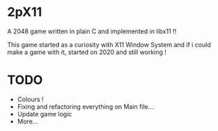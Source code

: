 # 2pX11
A 2048 game written in plain C and implemented in libx11 !!

This game started as a curiosity with X11 Window System and if i could make a game with it, started on 2020 and still working !

# TODO
 * Colours !
 * Fixing and refactoring everything on Main file...
 * Update game logic
 * More...
